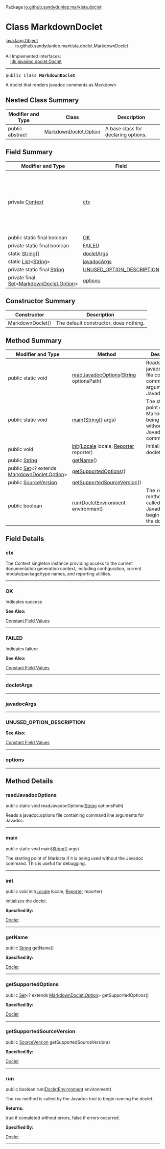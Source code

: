 Package [io.github.sandydunlop.markista.doclet](index.md)

# Class MarkdownDoclet
[java.lang.Object](https://docs.oracle.com/en/java/javase/24/docs/api/java.base/java/lang/Object.html)<br/>
        io.github.sandydunlop.markista.doclet.MarkdownDoclet<br/>
<br/>
All Implemented Interfaces:<br/>
    [jdk.javadoc.doclet.Doclet](https://docs.oracle.com/en/java/javase/24/docs/api/jdk.javadoc/jdk/javadoc/doclet/Doclet.html)


----

<span style="font-family: monospace;">public Class __MarkdownDoclet__</span>

A doclet that renders javadoc comments as Markdown


## Nested Class Summary

| Modifier and Type | Class                                             | Description                         |
|-------------------|---------------------------------------------------|-------------------------------------|
| public abstract   | [MarkdownDoclet.Option](MarkdownDoclet.Option.md) | A base class for declaring options. |

## Field Summary

| Modifier and Type                                                                                                                                                                                   | Field                                                   | Description                                                                                                                                                                           |
|-----------------------------------------------------------------------------------------------------------------------------------------------------------------------------------------------------|---------------------------------------------------------|---------------------------------------------------------------------------------------------------------------------------------------------------------------------------------------|
| private [Context](../util/Context.md)                                                                                                                                                               | [ctx](#ctx)                                             | The Context singleton instance providing access to the current documentation generation context, including configuration, current module/package/type names, and reporting utilities. |
| public static final boolean                                                                                                                                                                         | [OK](#ok)                                               | Indicates success                                                                                                                                                                     |
| private static final boolean                                                                                                                                                                        | [FAILED](#failed)                                       | Indicates failure                                                                                                                                                                     |
| static [String](https://docs.oracle.com/en/java/javase/24/docs/api/java.base/java/lang/String.html)[]                                                                                               | [docletArgs](#docletargs)                               |                                                                                                                                                                                       |
| static [List](https://docs.oracle.com/en/java/javase/24/docs/api/java.base/java/util/List.html)&lt;[String](https://docs.oracle.com/en/java/javase/24/docs/api/java.base/java/lang/String.html)&gt; | [javadocArgs](#javadocargs)                             |                                                                                                                                                                                       |
| private static final [String](https://docs.oracle.com/en/java/javase/24/docs/api/java.base/java/lang/String.html)                                                                                   | [UNUSED_OPTION_DESCRIPTION](#unused_option_description) |                                                                                                                                                                                       |
| private final [Set](https://docs.oracle.com/en/java/javase/24/docs/api/java.base/java/util/Set.html)&lt;[MarkdownDoclet.Option](MarkdownDoclet.Option.md)&gt;                                       | [options](#options)                                     |                                                                                                                                                                                       |

## Constructor Summary

| Constructor      | Description                            |
|------------------|----------------------------------------|
| MarkdownDoclet() | The default constructor, does nothing. |

## Method Summary

| Modifier and Type                                                                                                                                                | Method                                                                                                                                                                                                                                   | Description                                                                     |
|------------------------------------------------------------------------------------------------------------------------------------------------------------------|------------------------------------------------------------------------------------------------------------------------------------------------------------------------------------------------------------------------------------------|---------------------------------------------------------------------------------|
| public static void                                                                                                                                               | [readJavadocOptions](#readjavadocoptions)([String](https://docs.oracle.com/en/java/javase/24/docs/api/java.base/java/lang/String.html) optionsPath)                                                                                      | Reads a javadoc.options file containing command line arguments for Javadoc.     |
| public static void                                                                                                                                               | [main](#main)([String](https://docs.oracle.com/en/java/javase/24/docs/api/java.base/java/lang/String.html)\[] args)                                                                                                                      | The starting point of Markista if it is being used without the Javadoc command. |
| public void                                                                                                                                                      | [init](#init)([Locale](https://docs.oracle.com/en/java/javase/24/docs/api/java.base/java/util/Locale.html) locale, [Reporter](https://docs.oracle.com/en/java/javase/24/docs/api/jdk.javadoc/jdk/javadoc/doclet/Reporter.html) reporter) | Initializes the doclet.                                                         |
| public [String](https://docs.oracle.com/en/java/javase/24/docs/api/java.base/java/lang/String.html)                                                              | [getName](#getname)()                                                                                                                                                                                                                    |                                                                                 |
| public [Set](https://docs.oracle.com/en/java/javase/24/docs/api/java.base/java/util/Set.html)&lt;? extends [MarkdownDoclet.Option](MarkdownDoclet.Option.md)&gt; | [getSupportedOptions](#getsupportedoptions)()                                                                                                                                                                                            |                                                                                 |
| public [SourceVersion](https://docs.oracle.com/en/java/javase/24/docs/api/java.compiler/javax/lang/model/SourceVersion.html)                                     | [getSupportedSourceVersion](#getsupportedsourceversion)()                                                                                                                                                                                |                                                                                 |
| public boolean                                                                                                                                                   | [run](#run)([DocletEnvironment](https://docs.oracle.com/en/java/javase/24/docs/api/jdk.javadoc/jdk/javadoc/doclet/DocletEnvironment.html) environment)                                                                                   | The `run` method is called by the Javadoc tool to begin running the doclet.     |

## Field Details

### ctx

The Context singleton instance providing access to the current documentation generation context,
including configuration, current module/package/type names, and reporting utilities.


---

### OK

Indicates success

**See Also:**


[Constant Field Values](../constant-values.md)



---

### FAILED

Indicates failure

**See Also:**


[Constant Field Values](../constant-values.md)



---

### docletArgs




---

### javadocArgs




---

### UNUSED_OPTION_DESCRIPTION



**See Also:**


[Constant Field Values](../constant-values.md)



---

### options




---


## Method Details

### readJavadocOptions

public static void readJavadocOptions([String](https://docs.oracle.com/en/java/javase/24/docs/api/java.base/java/lang/String.html) optionsPath)

Reads a javadoc.options file containing command line arguments for Javadoc.


---

### main

public static void main([String](https://docs.oracle.com/en/java/javase/24/docs/api/java.base/java/lang/String.html)\[] args)

The starting point of Markista if it is being used
without the Javadoc command. This is useful for debugging.


---

### init

public void init([Locale](https://docs.oracle.com/en/java/javase/24/docs/api/java.base/java/util/Locale.html) locale, [Reporter](https://docs.oracle.com/en/java/javase/24/docs/api/jdk.javadoc/jdk/javadoc/doclet/Reporter.html) reporter)

Initializes the doclet.

**Specified By:**

[Doclet](https://docs.oracle.com/en/java/javase/24/docs/api/jdk.javadoc/jdk/javadoc/doclet/Doclet.html)


---

### getName

public [String](https://docs.oracle.com/en/java/javase/24/docs/api/java.base/java/lang/String.html) getName()



**Specified By:**

[Doclet](https://docs.oracle.com/en/java/javase/24/docs/api/jdk.javadoc/jdk/javadoc/doclet/Doclet.html)


---

### getSupportedOptions

public [Set](https://docs.oracle.com/en/java/javase/24/docs/api/java.base/java/util/Set.html)&lt;? extends [MarkdownDoclet.Option](MarkdownDoclet.Option.md)&gt; getSupportedOptions()



**Specified By:**

[Doclet](https://docs.oracle.com/en/java/javase/24/docs/api/jdk.javadoc/jdk/javadoc/doclet/Doclet.html)


---

### getSupportedSourceVersion

public [SourceVersion](https://docs.oracle.com/en/java/javase/24/docs/api/java.compiler/javax/lang/model/SourceVersion.html) getSupportedSourceVersion()



**Specified By:**

[Doclet](https://docs.oracle.com/en/java/javase/24/docs/api/jdk.javadoc/jdk/javadoc/doclet/Doclet.html)


---

### run

public boolean run([DocletEnvironment](https://docs.oracle.com/en/java/javase/24/docs/api/jdk.javadoc/jdk/javadoc/doclet/DocletEnvironment.html) environment)

The `run` method is called by the Javadoc tool to begin running the doclet.

**Returns:**

true if completed without errors, false if errors occurred.

**Specified By:**

[Doclet](https://docs.oracle.com/en/java/javase/24/docs/api/jdk.javadoc/jdk/javadoc/doclet/Doclet.html)


---

